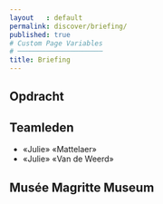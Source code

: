 ```yaml
---
layout   : default
permalink: discover/briefing/
published: true
# Custom Page Variables
# ─────────────────────
title: Briefing
---
```


Opdracht
--------

Teamleden
---------

 - «Julie» «Mattelaer»
 - «Julie» «Van de Weerd»

Musée Magritte Museum
---------------------
